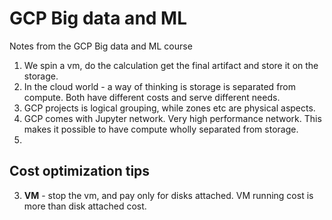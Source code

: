 # GCP Big data and ML 
Notes from the GCP Big data and ML course

1. We spin a vm, do the calculation get the final artifact and store it on the storage.
2. In the cloud world - a way of thinking is storage is separated from compute. Both have different costs and serve different needs.
3. GCP projects is logical grouping, while zones etc are physical aspects.
4. GCP comes with Jupyter network. Very high performance network. This makes it possible to have compute wholly separated from storage.
5. 

## Cost optimization tips
3.  **VM** - stop the vm, and pay only for disks attached. VM running cost is more than disk attached cost.
<!--stackedit_data:
eyJoaXN0b3J5IjpbLTY4MTY0NTgxNywtNTg5MTk0Mzg0LC0xNj
Q5MTY3Mzk2LC0yNDk0OTQyNDUsODU5MzcwNzEsLTUzNTE0NTg1
N119
-->